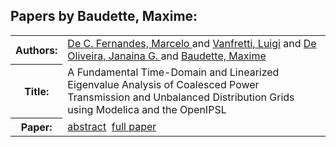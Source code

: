 <h2>Papers by Baudette, Maxime:</h2>
<!-- Begin papers -->
<table>
<tr><th>Authors:</th><td>
<a href="../authors/author_046.html">De C. Fernandes, Marcelo </a> and 
<a href="../authors/author_246.html">Vanfretti, Luigi</a> and 
<a href="../authors/author_048.html">De Oliveira, Janaina G. </a> and 
<a href="../authors/author_014.html">Baudette, Maxime</a>
</td></tr>
<tr><th>Title:  </th><td>A Fundamental Time-Domain and Linearized Eigenvalue Analysis of Coalesced Power Transmission and Unbalanced Distribution Grids using Modelica and the OpenIPSL</td></tr>
<tr><th>Paper:  </th><td><a href="../abstracts/Modelica2019abstract5D2.pdf">abstract</a>&nbsp;&nbsp;<a href="../papers/Modelica2019paper5D2.pdf">full paper</a></td></tr>
</table>
<br>
<!-- End papers -->